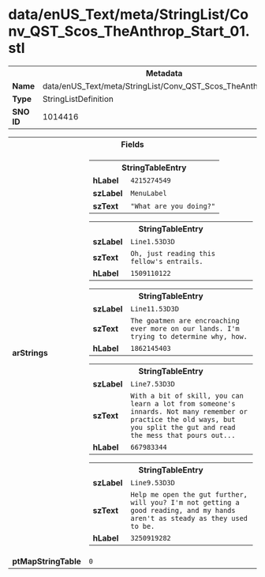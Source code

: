 <h1>data/enUS_Text/meta/StringList/Conv_QST_Scos_TheAnthrop_Start_01.stl</h1><table><tr><th colspan="100%">Metadata</th></tr><tr><td><b>Name</b></td><td>data/enUS_Text/meta/StringList/Conv_QST_Scos_TheAnthrop_Start_01.stl</td></tr><tr><td><b>Type</b></td><td>StringListDefinition</td></tr><tr><td><b>SNO ID</b></td><td>1014416</td></tr></table>

<table><tr><th colspan="100%">Fields</th></tr><tr><td><b>arStrings</b></td><td><table><tr><th colspan="100%">StringTableEntry</th></tr><tr><td><b>hLabel</b></td><td><code>4215274549</code></td></tr><tr><td><b>szLabel</b></td><td><code>MenuLabel</code></td></tr><tr><td><b>szText</b></td><td><code>"What are you doing?"</code></td></tr></table>


<table><tr><th colspan="100%">StringTableEntry</th></tr><tr><td><b>szLabel</b></td><td><code>Line1.53D3D</code></td></tr><tr><td><b>szText</b></td><td><code>Oh, just reading this fellow's entrails.</code></td></tr><tr><td><b>hLabel</b></td><td><code>1509110122</code></td></tr></table>


<table><tr><th colspan="100%">StringTableEntry</th></tr><tr><td><b>szLabel</b></td><td><code>Line11.53D3D</code></td></tr><tr><td><b>szText</b></td><td><code>The goatmen are encroaching ever more on our lands. I'm trying to determine why, how.</code></td></tr><tr><td><b>hLabel</b></td><td><code>1862145403</code></td></tr></table>


<table><tr><th colspan="100%">StringTableEntry</th></tr><tr><td><b>szLabel</b></td><td><code>Line7.53D3D</code></td></tr><tr><td><b>szText</b></td><td><code>With a bit of skill, you can learn a lot from someone's innards. Not many remember or practice the old ways, but you split the gut and read the mess that pours out...</code></td></tr><tr><td><b>hLabel</b></td><td><code>667983344</code></td></tr></table>


<table><tr><th colspan="100%">StringTableEntry</th></tr><tr><td><b>szLabel</b></td><td><code>Line9.53D3D</code></td></tr><tr><td><b>szText</b></td><td><code>Help me open the gut further, will you? I'm not getting a good reading, and my hands aren't as steady as they used to be.</code></td></tr><tr><td><b>hLabel</b></td><td><code>3250919282</code></td></tr></table>


</td></tr><tr><td><b>ptMapStringTable</b></td><td><code>0</code></td></tr></table>

